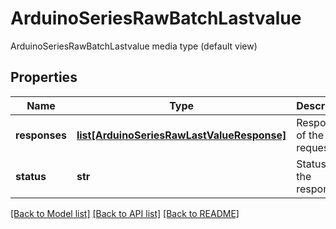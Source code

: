 # ArduinoSeriesRawBatchLastvalue

ArduinoSeriesRawBatchLastvalue media type (default view)
## Properties
Name | Type | Description | Notes
------------ | ------------- | ------------- | -------------
**responses** | [**list[ArduinoSeriesRawLastValueResponse]**](ArduinoSeriesRawLastValueResponse.md) | Responses of the request | 
**status** | **str** | Status of the response | 

[[Back to Model list]](../README.md#documentation-for-models) [[Back to API list]](../README.md#documentation-for-api-endpoints) [[Back to README]](../README.md)


